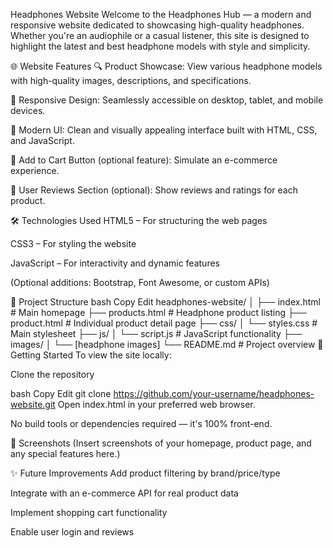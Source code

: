 Headphones Website
Welcome to the Headphones Hub — a modern and responsive website dedicated to showcasing high-quality headphones. Whether you're an audiophile or a casual listener, this site is designed to highlight the latest and best headphone models with style and simplicity.

🌐 Website Features
🔍 Product Showcase: View various headphone models with high-quality images, descriptions, and specifications.

📱 Responsive Design: Seamlessly accessible on desktop, tablet, and mobile devices.

🎨 Modern UI: Clean and visually appealing interface built with HTML, CSS, and JavaScript.

🛒 Add to Cart Button (optional feature): Simulate an e-commerce experience.

💬 User Reviews Section (optional): Show reviews and ratings for each product.

🛠️ Technologies Used
HTML5 – For structuring the web pages

CSS3 – For styling the website

JavaScript – For interactivity and dynamic features

(Optional additions: Bootstrap, Font Awesome, or custom APIs)

📁 Project Structure
bash
Copy
Edit
headphones-website/
│
├── index.html          # Main homepage
├── products.html       # Headphone product listing
├── product.html        # Individual product detail page
├── css/
│   └── styles.css      # Main stylesheet
├── js/
│   └── script.js       # JavaScript functionality
├── images/
│   └── [headphone images]
└── README.md           # Project overview
🚀 Getting Started
To view the site locally:

Clone the repository

bash
Copy
Edit
git clone https://github.com/your-username/headphones-website.git
Open index.html in your preferred web browser.

No build tools or dependencies required — it's 100% front-end.

📸 Screenshots
(Insert screenshots of your homepage, product page, and any special features here.)

✨ Future Improvements
Add product filtering by brand/price/type

Integrate with an e-commerce API for real product data

Implement shopping cart functionality

Enable user login and reviews
